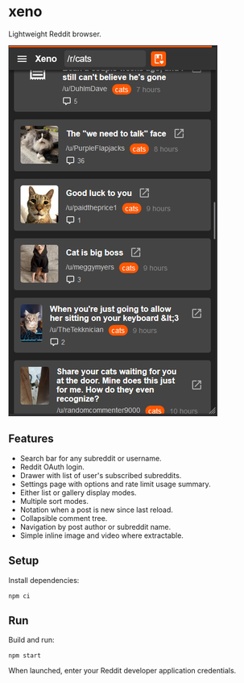 # xeno

Lightweight Reddit browser.

![](assets/screenshot.png)

## Features

* Search bar for any subreddit or username.
* Reddit OAuth login.
* Drawer with list of user's subscribed subreddits.
* Settings page with options and rate limit usage summary.
* Either list or gallery display modes.
* Multiple sort modes.
* Notation when a post is new since last reload.
* Collapsible comment tree.
* Navigation by post author or subreddit name.
* Simple inline image and video where extractable.

## Setup

Install dependencies:

```
npm ci
```

## Run

Build and run:

```
npm start
```

When launched, enter your Reddit developer application credentials.
